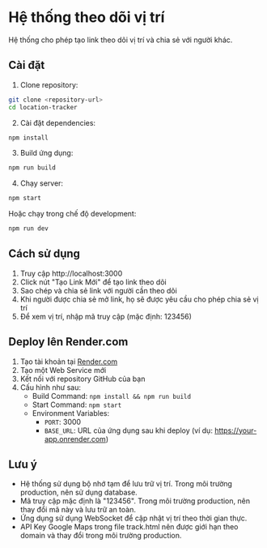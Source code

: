 # Hệ thống theo dõi vị trí

Hệ thống cho phép tạo link theo dõi vị trí và chia sẻ với người khác.

## Cài đặt

1. Clone repository:
```bash
git clone <repository-url>
cd location-tracker
```

2. Cài đặt dependencies:
```bash
npm install
```

3. Build ứng dụng:
```bash
npm run build
```

4. Chạy server:
```bash
npm start
```

Hoặc chạy trong chế độ development:
```bash
npm run dev
```

## Cách sử dụng

1. Truy cập http://localhost:3000
2. Click nút "Tạo Link Mới" để tạo link theo dõi
3. Sao chép và chia sẻ link với người cần theo dõi
4. Khi người được chia sẻ mở link, họ sẽ được yêu cầu cho phép chia sẻ vị trí
5. Để xem vị trí, nhập mã truy cập (mặc định: 123456)

## Deploy lên Render.com

1. Tạo tài khoản tại [Render.com](https://render.com)
2. Tạo một Web Service mới
3. Kết nối với repository GitHub của bạn
4. Cấu hình như sau:
   - Build Command: `npm install && npm run build`
   - Start Command: `npm start`
   - Environment Variables:
     - `PORT`: 3000
     - `BASE_URL`: URL của ứng dụng sau khi deploy (ví dụ: https://your-app.onrender.com)

## Lưu ý

- Hệ thống sử dụng bộ nhớ tạm để lưu trữ vị trí. Trong môi trường production, nên sử dụng database.
- Mã truy cập mặc định là "123456". Trong môi trường production, nên thay đổi mã này và lưu trữ an toàn.
- Ứng dụng sử dụng WebSocket để cập nhật vị trí theo thời gian thực.
- API Key Google Maps trong file track.html nên được giới hạn theo domain và thay đổi trong môi trường production. 